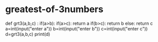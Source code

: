 # greatest-of-3numbers
def grt3(a,b,c) :
if(a>b):
 if(a>c):
   return a
if(b>c):
 return b
 else:
  return c
a=int(input("enter a"))
b=int(input("enter b"))
c=int(input("enter c"))
d=grt3(a,b,c)
print(d)
